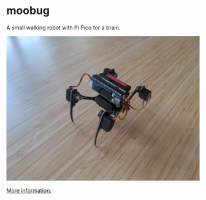 # moobug
A small walking robot with Pi Pico for a brain.

![robot](images/IMG_20240319_101329.jpg)

[More information.](https://deshipu.art/projects/project-188908/)
